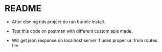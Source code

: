 # README


- After cloning this project do run bundle install.

- Test this code on postman with different custom apis made.

- Will get json response on localhost server if used proper uri from routes file.
